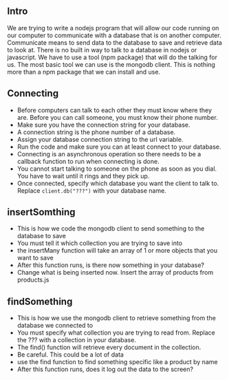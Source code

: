 ## Intro
We are trying to write a nodejs program that will allow our code running on our computer to communicate with a database that is on another computer. Communicate means to send data to the database to save and retrieve data to look at. There is no built in way to talk to a database in nodejs or javascript. We have to use a tool (npm package) that will do the talking for us. The most basic tool we can use is the mongodb client. This is nothing more than a npm package that we can install and use. 

## Connecting
* Before computers can talk to each other they must know where they are. Before you can call someone, you must know their phone number.
* Make sure you have the connection string for your database. 
* A connection string is the phone number of a database.
* Assign your database connection string to the url variable.
* Run the code and make sure you can at least connect to your database.
* Connecting is an asynchronous operation so there needs to be a callback function to run when connecting is done.
* You cannot start talking to someone on the phone as soon as you dial. You have to wait until it rings and they pick up.
* Once connected, specify which database you want the client to talk to. Replace `client.db("???")` with your database name.


## insertSomthing
* This is how we code the mongodb client to send something to the database to save
* You must tell it which collection you are trying to save into
* the insertMany function will take an array of 1 or more objects that you want to save
* After this function runs, is there now something in your database?
* Change what is being inserted now. Insert the array of products from products.js

## findSomething
* This is how we use the mongodb client to retrieve something from the database we connected to
* You must specify what collection you are trying to read from. Replace the ??? with a collection in your database.
* The find() function will retrieve every document in the collection.
* Be careful. This could be a lot of data
* use the find function to find something specific like a product by name
* After this function runs, does it log out the data to the screen?

